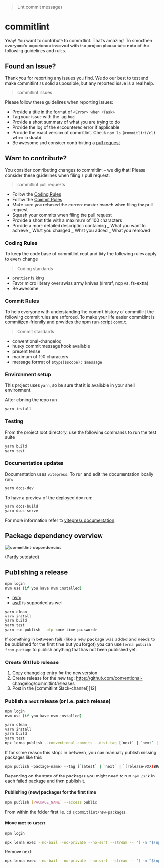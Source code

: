 > Lint commit messages

# commitlint

Yeay! You want to contribute to commitlint. That's amazing!
To smoothen everyone's experience involved with the project please take note of the following guidelines and rules.

## Found an Issue?

Thank you for reporting any issues you find. We do our best to test and make commitlint as solid as possible, but any reported issue is a real help.

> commitlint issues

Please follow these guidelines when reporting issues:

- Provide a title in the format of `<Error> when <Task>`
- Tag your issue with the tag `bug`
- Provide a short summary of what you are trying to do
- Provide the log of the encountered error if applicable
- Provide the exact version of commitlint. Check `npm ls @commitlint/cli` when in doubt
- Be awesome and consider contributing a [pull request](#want-to-contribute)

## Want to contribute?

You consider contributing changes to commitlint – we dig that!
Please consider these guidelines when filing a pull request:

> commitlint pull requests

- Follow the [Coding Rules](#coding-rules)
- Follow the [Commit Rules](#commit-rules)
- Make sure you rebased the current master branch when filing the pull request
- Squash your commits when filing the pull request
- Provide a short title with a maximum of 100 characters
- Provide a more detailed description containing
  _ What you want to achieve
  _ What you changed
  _ What you added
  _ What you removed

### Coding Rules

To keep the code base of commitlint neat and tidy the following rules apply to every change

> Coding standards

- `prettier` is king
- Favor micro library over swiss army knives (rimraf, ncp vs. fs-extra)
- Be awesome

### Commit Rules

To help everyone with understanding the commit history of commitlint the following commit rules are enforced.
To make your life easier commitlint is commitizen-friendly and provides the npm run-script `commit`.

> Commit standards

- [conventional-changelog](https://github.com/conventional-changelog/commitlint/tree/master/%40commitlint/prompt)
- husky commit message hook available
- present tense
- maximum of 100 characters
- message format of `$type($scope): $message`

### Environment setup

This project uses `yarn`, so be sure that it is available in your shell environment.

After cloning the repo run

```sh
yarn install
```

### Testing

From the project root directory, use the following commands to run the test suite

```sh
yarn build
yarn test
```

### Documentation updates

Documentation uses `vitepress`.
To run and edit the documentation locally run:

```sh
yarn docs-dev
```

To have a preview of the deployed doc run:

```sh
yarn docs-build
yarn docs-serve
```

For more information refer to [vitepress documentation](https://vitepress.dev).

## Package dependency overview

![commitlint-dependencies](https://user-images.githubusercontent.com/4248851/58385093-34b79780-7feb-11e9-8f27-bffc4aca3eba.png)

(Partly outdated)

## Publishing a release

```sh
npm login
nvm use (if you have nvm installed)
```

- [nvm](https://github.com/nvm-sh/nvm)
- [asdf](https://asdf-vm.com/) is supported as well

```sh
yarn clean
yarn install
yarn build
yarn test
yarn run publish --otp <one-time password>
```

If something in between fails (like a new package was added and needs to be published for the
first time but you forgot) you can use `lerna publish from-package` to publish anything that
has not been published yet.

### Create GitHub release

1. Copy changelog entry for the new version
1. Create release for the new tag: https://github.com/conventional-changelog/commitlint/releases
1. Post in the [commitlint Slack-channel][12]

### Publish a `next` release (or i.e. patch release)

```sh
npm login
nvm use (if you have nvm installed)
```

```sh
yarn clean
yarn install
yarn build
yarn test
npx lerna publish --conventional-commits --dist-tag [`next` | `next` | `[release-vXX(BRANCH)]`] --otp <one-time password>
```

If for some reason this stops in between, you can manually publish missing packages like this:

```sh
npm publish <package-name> --tag [`latest` | `next` | `[release-vXX(BRANCH)]`] --otp <one-time password>
```

Depending on the state of the packages you might need to run `npm pack` in each failed package and then publish it.

#### Publishing (new) packages for the first time

```sh
npm publish [PACKAGE_NAME] --access public
```

From within the folder first i.e. `cd @commitlint/new-packages`.

#### Move `next` to `latest`

```sh
npm login
```

```sh
npx lerna exec --no-bail --no-private --no-sort --stream -- '[ -n "$(npm v . dist-tags.next)" ] && npm dist-tag add ${LERNA_PACKAGE_NAME}@$(npm v . dist-tags.next) latest --otp <one-time password>'
```

Remove next:

```sh
npx lerna exec --no-bail --no-private --no-sort --stream -- '[ -n "$(npm v . dist-tags.next)" ] && npm dist-tag rm ${LERNA_PACKAGE_NAME} next --otp <one-time password>'
```
